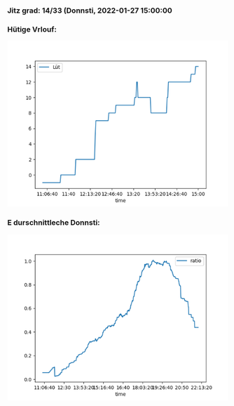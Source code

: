### Jitz grad: 14/33 (Donnsti, 2022-01-27 15:00:00

### Hütige Vrlouf:
![Graph](Today.png)

### E durschnittleche Donnsti:
![Graph](Donnsti.png)